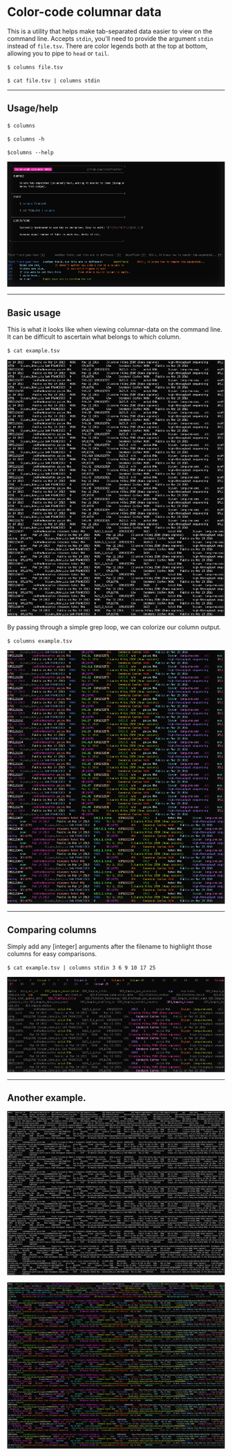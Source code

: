 # Color-code columnar data

This is a utility that helps make tab-separated data easier to view on the command line. Accepts `stdin`, you'll need to provide the argument `stdin` instead of `file.tsv`. There are color legends both at the top at bottom, allowing you to pipe to `head` or `tail`.

`$ columns file.tsv`

`$ cat file.tsv | columns stdin`

---

## Usage/help

`$ columns`

`$ columns -h`

`$columns --help`

![Column color coding](images/columns/columns_usage.png)

---

## Basic usage

This is what it looks like when viewing columnar-data on the command line. It can be difficult to ascertain what belongs to which column.

`$ cat example.tsv`

![Example column coloring](/images/columns/columns_example2.png)


By passing through a simple grep loop, we can colorize our column output.

`$ columns example.tsv`

![Example column coloring](/images/columns/columns_example2_colored.png)

---

## Comparing columns

Simply add any [integer] arguments after the filename to highlight those columns for easy comparisons.

`$ cat example.tsv | columns stdin 3 6 9 10 17 25`

![Example column coloring](/images/columns/column_comparisons.png)


---

## Another example.

![Column color coding](images/columns/columns_example.png)


![Column color coding](images/columns/columns_example_colored.png)
